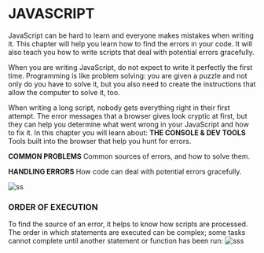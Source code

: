 # JAVASCRIPT
JavaScript can be hard to learn and everyone makes mistakes when writing it. This chapter will help you learn how to find the errors in your code. It will also teach you how to write scripts that deal with potential errors gracefully.

When you are writing JavaScript, do not expect to write it perfectly the first time. Programming is like problem solving: you are given a puzzle and not only do you have to solve it, but you also need to create the instructions that allow the computer to solve it, too.

When writing a long script, nobody gets everything right in their first attempt. The error messages that a browser gives look cryptic at first, but they can help you determine what went wrong in your JavaScript and how to fix it. In this chapter you will learn about:
**THE CONSOLE & DEV TOOLS**
Tools built into the browser that help you hunt for errors.

**COMMON PROBLEMS**
Common sources of errors, and how to solve them.

**HANDLING ERRORS**
How code can deal with potential errors gracefully.

![ss](https://www.oreilly.com/library/view/javascript-and-jquery/9781118531648/images/p451-001.jpg)
### ORDER OF EXECUTION
To find the source of an error, it helps to know how scripts are processed. The order in which statements are executed can be complex; some tasks cannot complete until another statement or function has been run:
![sss](https://www.oreilly.com/library/view/javascript-and-jquery/9781118531648/images/p452-001.jpg)



